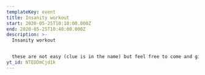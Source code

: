```yaml
---
templateKey: event
title: Insanity workout
start: 2020-05-25T10:10:00.000Z
end: 2020-05-25T10:40:00.000Z
description: >-
  Insanity workout


  these are not easy (clue is in the name) but feel free to come and give it a shot if you would like to try it out, you can take some rests etc if it is too much just to have a look what it is like
yt_id: NTEDDmCjd1k
---
```

